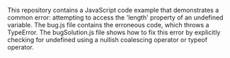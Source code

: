 This repository contains a JavaScript code example that demonstrates a common error: attempting to access the 'length' property of an undefined variable.  The bug.js file contains the erroneous code, which throws a TypeError. The bugSolution.js file shows how to fix this error by explicitly checking for undefined using a nullish coalescing operator or typeof operator.
